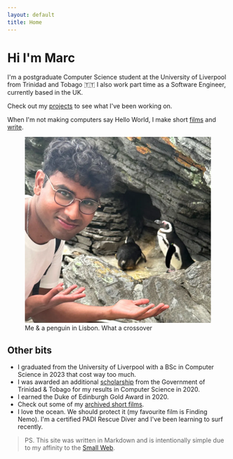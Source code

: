 ```yaml
---
layout: default
title: Home
---
```


# Hi I'm Marc

I'm a postgraduate Computer Science student at the University of Liverpool from Trinidad and Tobago 🇹🇹
I also work part time as a Software Engineer, currently based in the UK.

Check out my [projects](/projects) to see what I've been working on.

When I'm not making computers say Hello World, I make short [films](/films) and [write](/writings).

<figure>
  <img src="assets/imgs/home.webp" alt="Me & a penguin in Lisbon">
  <figcaption>Me & a penguin in Lisbon. What a crossover</figcaption>
</figure>

## Other bits

- I graduated from the University of Liverpool with a BSc in Computer Science in 2023 that cost way too much.
- I was awarded an additional [scholarship](https://napcol.bluechiptt.com/scholarships-2020/) from the Government of Trinidad & Tobago for my results in Computer Science in 2020.
- I earned the Duke of Edinburgh Gold Award in 2020.
- Check out some of my [archived short films](https://youtube.com/@Marcbeep).
- I love the ocean. We should protect it (my favourite film is Finding Nemo). I'm a certified PADI Rescue Diver and I've been learning to surf recently.

> PS. This site was written in Markdown and is intentionally simple due to my affinity to the [Small Web](https://benhoyt.com/writings/the-small-web-is-beautiful/).
